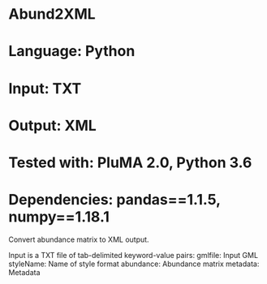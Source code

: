 # Abund2XML
# Language: Python
# Input: TXT
# Output: XML
# Tested with: PluMA 2.0, Python 3.6
# Dependencies: pandas==1.1.5, numpy==1.18.1

Convert abundance matrix to XML output.

Input is a TXT file of tab-delimited keyword-value pairs:
gmlfile: Input GML
styleName: Name of style format
abundance: Abundance matrix
metadata: Metadata
